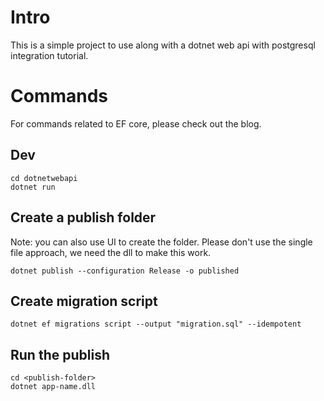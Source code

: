 ﻿# Intro

This is a simple project to use along with a dotnet web api with postgresql integration tutorial.

# Commands

For commands related to EF core, please check out the blog.

## Dev

```shell
cd dotnetwebapi
dotnet run
```

## Create a publish folder

Note: you can also use UI to create the folder.
Please don't use the single file approach, we need the dll to make this work.

```shell
dotnet publish --configuration Release -o published
```

## Create migration script

```shell
dotnet ef migrations script --output "migration.sql" --idempotent
```

## Run the publish

```shell
cd <publish-folder>
dotnet app-name.dll
```
